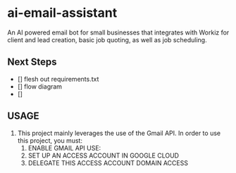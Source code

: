 # ai-email-assistant
An AI powered email bot for small businesses that integrates with Workiz for client and lead creation, basic job quoting, as well as job scheduling.

## Next Steps
- [] flesh out requirements.txt 
- [] flow diagram
- [] 

## USAGE
1. This project mainly leverages the use of the Gmail API. In order to use this project, you must:
    1. ENABLE GMAIL API USE:
    2. SET UP AN ACCESS ACCOUNT IN GOOGLE CLOUD
    3. DELEGATE THIS ACCESS ACCOUNT DOMAIN ACCESS